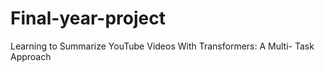 # Final-year-project
Learning to Summarize YouTube Videos With Transformers: A Multi- Task  Approach 
